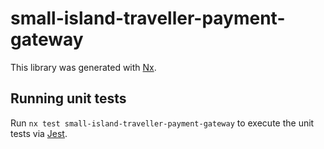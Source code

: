 # small-island-traveller-payment-gateway

This library was generated with [Nx](https://nx.dev).

## Running unit tests

Run `nx test small-island-traveller-payment-gateway` to execute the unit tests via [Jest](https://jestjs.io).
